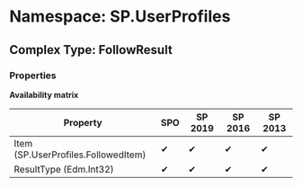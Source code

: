 # Namespace: SP.UserProfiles

## Complex Type: FollowResult

### Properties

**Availability matrix**

Property | SPO | SP 2019 | SP 2016 | SP 2013
----------|-----|---------|---------|--------
Item (SP.UserProfiles.FollowedItem) | ✔ | ✔ | ✔ | ✔
ResultType (Edm.Int32) | ✔ | ✔ | ✔ | ✔

